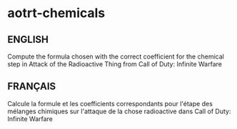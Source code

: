 # aotrt-chemicals

## ENGLISH
Compute the formula chosen with the correct coefficient for the chemical step in Attack of the Radioactive Thing from Call of Duty: Infinite Warfare

## FRANÇAIS
Calcule la formule et les coefficients correspondants pour l'étape des mélanges chimiques sur l'attaque de la chose radioactive dans Call of Duty: Infinite Warfare
